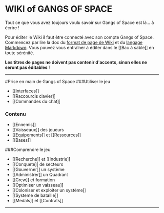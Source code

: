 # WIKI of GANGS OF SPACE 

Tout ce que vous avez toujours voulu savoir sur Gangs of Space est là... à écrire !

Pour éditer le Wiki il faut être connecté avec son compte Gangs of Space. Commencez par lire la doc du [format de page de Wiki](https://github.com/gollum/gollum/wiki#titles) et du [langage Markdown](https://github.com/adam-p/markdown-here/wiki/Markdown-Cheatsheet). Vous pouvez vous entraîner à éditer dans le [[Bac à sable]] en toute sérénité.

**Les titres de pages ne doivent pas contenir d'accents, sinon elles ne seront pas éditables !**

***
#Prise en main de Gangs of Space
###Utiliser le jeu
* [[Interfaces]]
* [[Raccourcis clavier]]
* [[Commandes du chat]]

### Contenu
* [[Ennemis]]
* [[Vaisseaux]] des joueurs
* [[Equipements]] et [[Ressources]]
* [[Bases]]

###Comprendre le jeu
* [[Recherche]] et [[Industrie]]
* [[Conquete]] de secteurs
* [[Gouverner]] un système
* [[Administrer]] un Quadrant
* [[Crew]] et formation
* [[Optimiser un vaisseau]]
* [[Coloniser et exploiter un système]]
* [[Systeme de bataille]]
* [[Medals]] et [[Contrats]]

***
